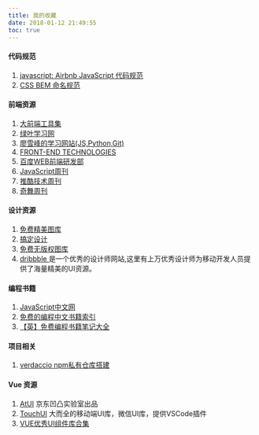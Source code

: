 ```yaml
---
title: 我的收藏
date: 2018-01-12 21:49:55
toc: true
---
```



#### 代码规范
1. [javascript: Airbnb JavaScript 代码规范](https://github.com/airbnb/javascript?utm_source=gold_browser_extension)
1. [CSS BEM 命名规范](https://segmentfault.com/a/1190000000391762)
#### 前端资源
1. [大前端工具集](https://github.com/nieweidong/fetool)
1. [绿叶学习网](http://www.lvyestudy.com/)
1. [廖雪峰的学习网站(JS,Python,Git)](https://www.liaoxuefeng.com/)
1. [FRONT-END TECHNOLOGIES](https://uptodate.frontendrescue.org/)
1. [百度WEB前端研发部](http://fex.baidu.com/weekly/)
1. [JavaScript周刊](http://javascriptweekly.com)
1. [推酷技术周刊](https://www.tuicool.com/mags/)
1. [奇舞周刊](https://weekly.75team.com/)
<!-- 1. [技术胖博客（全栈视频教程）](http://jspang.com/) -->
#### 设计资源
1. [免费精美图库](https://www.hippopx.com)
1. [搞定设计](https://www.gaoding.com/)
1. [免费无版权图库](https://www.isharebest.com/tencc0web.htm)
1. [dribbble ](https://dribbble.com/) 是一个优秀的设计师网站,这里有上万优秀设计师为移动开发人员提供了海量精美的UI资源。
#### 编程书籍
1. [JavaScript中文网](https://www.javascriptcn.com/thread-2.html)
1. [免费的编程中文书籍索引](https://github.com/justjavac/free-programming-books-zh_CN)
1. [【英】免费编程书籍笔记大全](http://goalkicker.com/)
#### 项目相关
1. [verdaccio npm私有仓库搭建](http://www.verdaccio.org/verdaccio/zh-Hans/)
#### Vue 资源
1. [AtUI](https://at-ui.github.io/at-ui/#/zh) 京东凹凸实验室出品
1. [TouchUI](http://www.touchui.io/) 大而全的移动端UI库，微信UI库，提供VSCode插件
1. [VUE优秀UI组件库合集](https://shimo.im/doc/LkpdnWxM1j40BDJj/)